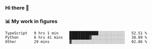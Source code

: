 ### Hi there 👋

### 📊 My work in figures

<!--START_SECTION:waka-->

```text
TypeScript   9 hrs 1 min     █████████████░░░░░░░░░░░░   52.51 %
Python       6 hrs 41 mins   █████████▓░░░░░░░░░░░░░░░   38.89 %
Other        29 mins         ▓░░░░░░░░░░░░░░░░░░░░░░░░   02.86 %
```

<!--END_SECTION:waka-->
